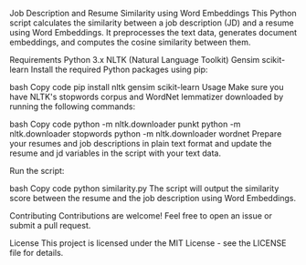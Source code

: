 Job Description and Resume Similarity using Word Embeddings
This Python script calculates the similarity between a job description (JD) and a resume using Word Embeddings. It preprocesses the text data, generates document embeddings, and computes the cosine similarity between them.

Requirements
Python 3.x
NLTK (Natural Language Toolkit)
Gensim
scikit-learn
Install the required Python packages using pip:

bash
Copy code
pip install nltk gensim scikit-learn
Usage
Make sure you have NLTK's stopwords corpus and WordNet lemmatizer downloaded by running the following commands:

bash
Copy code
python -m nltk.downloader punkt
python -m nltk.downloader stopwords
python -m nltk.downloader wordnet
Prepare your resumes and job descriptions in plain text format and update the resume and jd variables in the script with your text data.

Run the script:

bash
Copy code
python similarity.py
The script will output the similarity score between the resume and the job description using Word Embeddings.

Contributing
Contributions are welcome! Feel free to open an issue or submit a pull request.

License
This project is licensed under the MIT License - see the LICENSE file for details.
